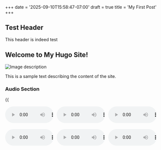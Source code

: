 +++
date = '2025-09-10T15:58:47-07:00'
draft = true
title = 'My First Post'
+++
## Test Header
This header is indeed test

## Welcome to My Hugo Site!

![Image description](images/my-image.png) <!-- replace with your image path -->

This is a sample text describing the content of the site.

### Audio Section

{{<audio src="media/audio/my-audio.wav" caption="your caption" >}}

<div class="audio-row">
  <audio controls>
    <source src="audio/my-audio.wav" type="audio/wav">
    Your browser does not support the audio element.
  </audio>
  <audio controls>
    <source src="audio/my-audio.wav" type="audio/wav">
    Your browser does not support the audio element.
  </audio>
  <audio controls>
    <source src="audio/my-audio.wav" type="audio/wav">
    Your browser does not support the audio element.
  </audio>
</div>

<div class="audio-row">
  <audio controls>
    <source src="audio/my-audio.wav" type="audio/wav">
    Your browser does not support the audio element.
  </audio>
  <audio controls>
    <source src="audio/my-audio.wav" type="audio/wav">
    Your browser does not support the audio element.
  </audio>
  <audio controls>
    <source src="audio/my-audio.wav" type="audio/wav">
    Your browser does not support the audio element.
  </audio>
</div>

<style>
  .audio-row {
    display: flex;
    justify-content: space-between;
    margin-bottom: 20px;
  }
  audio {
    margin-right: 10px;
  }
</style>